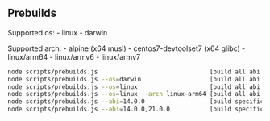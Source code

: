 ## Prebuilds

Supported os: 
    - linux
    - darwin

Supported arch:
    - alpine (x64 musl)
    - centos7-devtoolset7 (x64 glibc)
    - linux/arm64
    - linux/armv6
    - linux/armv7

```sh
node scripts/prebuilds.js                               [build all abi version for darwin and linux]
node scripts/prebuilds.js --os=darwin                   [build all abi version only for darwin]
node scripts/prebuilds.js --os=linux                    [build all abi version only for linux]
node scripts/prebuilds.js --os=linux --arch linux-arm64 [build all abi version only for linux arm64]
node scripts/prebuilds.js --abi=14.0.0                  [build specific abi version]
node scripts/prebuilds.js --abi=14.0.0,21.0.0           [build specific abi versions]
```